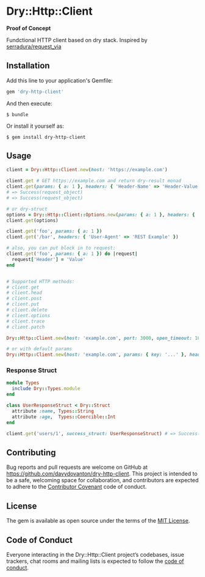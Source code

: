 # Dry::Http::Client

**Proof of Concept**

Fundctional HTTP client based on dry stack. Inspired by [serradura/request_via](https://github.com/serradura/request_via)

## Installation

Add this line to your application's Gemfile:

```ruby
gem 'dry-http-client'
```

And then execute:

    $ bundle

Or install it yourself as:

    $ gem install dry-http-client

## Usage

```ruby
client = Dry::Http::Client.new(host: 'https://example.com')

client.get # GET https://example.com and return dry-result monad
client.get(params: { a: 1 }, headers: { 'Header-Name' => 'Header-Value' })
# => Success(request_object)
# => Success(request_object)

# or dry-struct
options = Dry::Http::Client::Options.new(params: { a: 1 }, headers: { 'Header-Name' => 'Header-Value' })
client.get(options)

client.get('foo', params: { a: 1 })
client.get('/bar', headers: { 'User-Agent' => 'REST Example' })

# also, you can put block in to request:
client.get('foo', params: { a: 1 }) do |request|
  request['Header'] = 'Value'
end


# Supported HTTP methods:
# client.get
# client.head
# client.post
# client.put
# client.delete
# client.options
# client.trace
# client.patch

Dry::Http::Client.new(host: 'example.com', port: 3000, open_timeout: 10, read_timeout: 100)

# or with default params
Dry::Http::Client.new(host: 'example.com', params: { key: '...' }, headers: { 'Header-Name' => 'Header-Value' })
```

### Response Struct
```ruby
module Types
  include Dry::Types.module
end

class UserResponseStruct < Dry::Struct
  attribute :name, Types::String
  attribute :age,  Types::Coercible::Int
end

client.get('users/1', success_struct: UserResponseStruct) # => Success([200, UserResponseStruct.new(name: 'Anton', age: '21')])
```

## Contributing

Bug reports and pull requests are welcome on GitHub at https://github.com/davydovanton/dry-http-client. This project is intended to be a safe, welcoming space for collaboration, and contributors are expected to adhere to the [Contributor Covenant](http://contributor-covenant.org) code of conduct.

## License

The gem is available as open source under the terms of the [MIT License](https://opensource.org/licenses/MIT).

## Code of Conduct

Everyone interacting in the Dry::Http::Client project’s codebases, issue trackers, chat rooms and mailing lists is expected to follow the [code of conduct](https://github.com/[USERNAME]/dry-http-client/blob/master/CODE_OF_CONDUCT.md).

